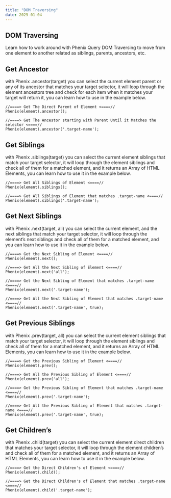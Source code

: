 ```yaml
---
title: "DOM Traversing"
date: 2025-01-04
---
```


## DOM Traversing

Learn how to work around with Phenix Query DOM Traversing to move from one element to another related as siblings, parents, ancestors, etc.

## Get Ancestor

with Phenix .ancestor(target) you can select the current element parent or any of its ancestor that matches your target selector, it will loop through the element ancestors tree and check for each item when it matches your target will return it, you can learn how to use in the example below.

```
//====> Get The Direct Parent of Element <====//
Phenix(element).ancestor();

//====> Get The Ancestor starting with Parent Until it Matches the selector <====//
Phenix(element).ancestor('.target-name');
```

## Get Siblings

with Phenix .siblings(target) you can select the current element siblings that match your target selector, it will loop through the element siblings and check all of them for a matched element, and it returns an Array of HTML Elements, you can learn how to use it in the example below.

```
//====> Get All Siblings of Element <====//
Phenix(element).siblings();

//====> Get All Siblings of Element that matches .target-name <====//
Phenix(element).siblings('.target-name');
```

## Get Next Siblings

with Phenix .next(target, all) you can select the current element, and the next siblings that match your target selector, it will loop through the element’s next siblings and check all of them for a matched element, and you can learn how to use it in the example below.

```
//====> Get the Next Sibling of Element <====//
Phenix(element).next();

//====> Get All the Next Sibling of Element <====//
Phenix(element).next('all');

//====> Get the Next Sibling of Element that matches .target-name <====//
Phenix(element).next('.target-name');

//====> Get All the Next Sibling of Element that matches .target-name <====//
Phenix(element).next('.target-name', true);
```

## Get Previous Siblings

with Phenix .prev(target, all) you can select the current element siblings that match your target selector, it will loop through the element siblings and check all of them for a matched element, and it returns an Array of HTML Elements, you can learn how to use it in the example below.

```
//====> Get the Previous Sibling of Element <====//
Phenix(element).prev();

//====> Get All the Previous Sibling of Element <====//
Phenix(element).prev('all');

//====> Get the Previous Sibling of Element that matches .target-name <====//
Phenix(element).prev('.target-name');

//====> Get All the Previous Sibling of Element that matches .target-name <====//
Phenix(element).prev('.target-name', true);
```

## Get Children’s

with Phenix .child(target) you can select the current element direct children that matches your target selector, it will loop through the element children’s and check all of them for a matched element, and it returns an Array of HTML Elements, you can learn how to use it in the example below.

```
//====> Get the Direct Children's of Element <====//
Phenix(element).child();

//====> Get the Direct Children's of Element that matches .target-name <====//
Phenix(element).child('.target-name');
```
